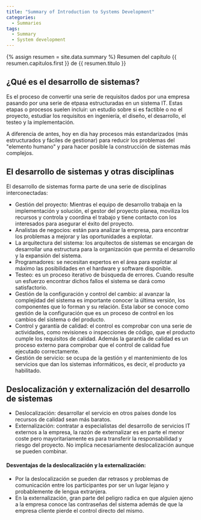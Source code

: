 ```yaml
---
title: "Summary of Introduction to Systems Development"
categories:
  - Summaries
tags:
  - Summary
  - System development
---
```


{% assign resumen = site.data.summary %}
Resumen del capítulo {{ resumen.capitulos.first }} de {{ resumen.titulo }}

## <!-- resumen.capitulos.first = resumen.cpaitulos[0] -->

## ¿Qué es el desarrollo de sistemas?
Es el proceso de convertir una serie de requisitos dados por una empresa pasando por una serie de etpasa estructuradas en un sistema IT. Estas etapas o procesos suelen incluir: un estudio sobre si es factible o no el proyecto, estudiar los requisitos en ingeniería, el diseño, el desarrollo, el testeo y la implementación.

A diferencia de antes, hoy en dia hay procesos más estandarizados (más estructurados y fáciles de gestionar) para reducir los problemas del "elemento humano" y para hacer posible la construcción de sistemas más complejos.

## El desarrollo de sistemas y otras disciplinas
El desarrollo de sistemas forma parte de una serie de disciplinas interconectadas:
* Gestión del proyecto: Mientras el equipo de desarrollo trabaja en la implementación y solución, el gestor del proyecto planea, moviliza los recursos y controla y coordina el trabajo y tiene contacto con los interesados para asegurar el éxito del proyecto.
* Analistas de negocios: están para analizar la empresa, para encontrar los problemas a mejorar y las oportunidades a explotar.
* La arquitectura del sistema: los arquitectos de sistemas se encargan de desarrollar una estructura para la organización que permita el desarrollo y la expansión del sistema.
* Programadores: se necesitan expertos en el área para explotar al máximo las posibilidades en el hardware y software disponible.
* Testeo: es un proceso iterativo de búsqueda de errores. Cuando resulte un esfuerzo encontrar dichos fallos el sistema se dará como satisfactorio.
* Gestión de la configuración y control del cambio: al avanzar la complejidad del sistema es importante conocer la última versión, los componentes que lo forman y su relación. Esta labor se conoce como gestión de la configuración que es un proceso de control en los cambios del sistema o del producto.
* Control y garantía de calidad: el control es comprobar con una serie de actividades, como revisiones o inspecciones de código, que el producto cumple los requisitos de calidad. Además la garantía de calidad es un proceso externo para comprobar que el control de calidad fue ejecutado correctamente.
* Gestión de servicio: se ocupa de la gestión y el mantenimiento de los servicios que dan los sistemas informáticos, es decir, el producto ya habilitado.

## Deslocalización y externalización del desarrollo de sistemas 
* Deslocalización: desarrollar el servicio en otros países donde los recursos de calidad sean más baratos.
* Externalización: contratar a especialistas del desarrollo de servicios IT externos a la empresa, la razón de externalizar es en parte el menor coste pero mayoritariamente es para transferir la responsabilidad y riesgo del proyecto. No implica necesariamente deslocalización aunque se pueden combinar.

#### Desventajas de la deslocalización y la externalización:
* Por la deslocalización se pueden dar retrasos y problemas de comunicación entre los participantes por ser un lugar lejano y probablemente de lengua extranjera.
* En la externalización, gran parte del peligro radica en que alguien ajeno a la empresa conoce las contraseñas del sistema además de que la empresa cliente pierde el control directo del mismo.

